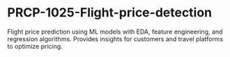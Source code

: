 # PRCP-1025-Flight-price-detection
Flight price prediction using ML models with EDA, feature engineering, and regression algorithms. Provides insights for customers and travel platforms to optimize pricing.
